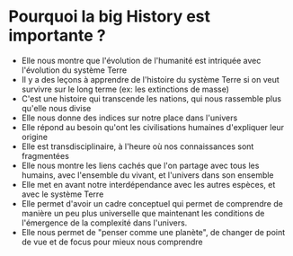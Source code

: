 # Pourquoi la big History est importante ?

- Elle nous montre que l'évolution de l'humanité est intriquée avec l'évolution du système Terre
- Il y a des leçons à apprendre de l'histoire du système Terre si on veut survivre sur le long terme (ex: les extinctions de masse)
- C'est une histoire qui transcende les nations, qui nous rassemble plus qu'elle nous divise
- Elle nous donne des indices sur notre place dans l'univers
- Elle répond au besoin qu'ont les civilisations humaines d'expliquer leur origine
- Elle est transdisciplinaire, à l'heure où nos connaissances sont fragmentées
- Elle nous montre les liens cachés que l'on partage avec tous les humains, avec l'ensemble du vivant, et l'univers dans son ensemble
- Elle met en avant notre interdépendance avec les autres espèces, et avec le système Terre
- Elle permet d'avoir un cadre conceptuel qui permet de comprendre de manière un peu plus universelle que maintenant les conditions de l'émergence de la complexité dans l'univers.
- Elle nous permet de "penser comme une planète", de changer de point de vue et de focus pour mieux nous comprendre
